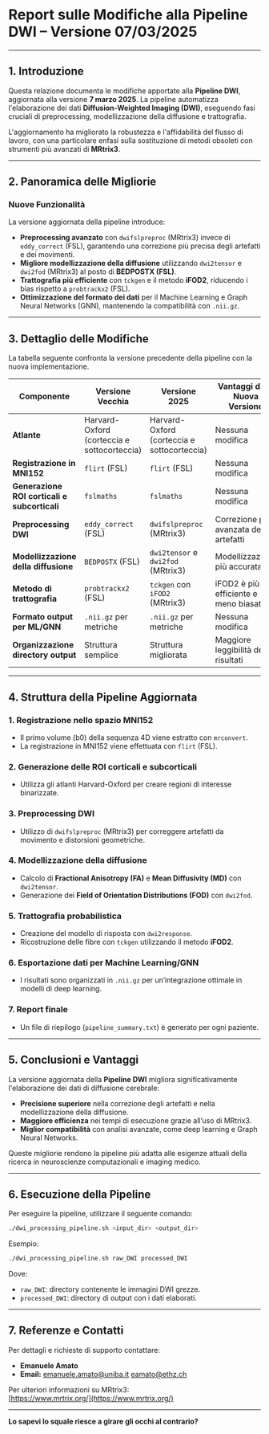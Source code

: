 # **Report sulle Modifiche alla Pipeline DWI – Versione 07/03/2025**

---

## **1. Introduzione**
Questa relazione documenta le modifiche apportate alla **Pipeline DWI**, aggiornata alla versione **7 marzo 2025**. La pipeline automatizza l'elaborazione dei dati **Diffusion-Weighted Imaging (DWI)**, eseguendo fasi cruciali di preprocessing, modellizzazione della diffusione e trattografia.

L'aggiornamento ha migliorato la robustezza e l'affidabilità del flusso di lavoro, con una particolare enfasi sulla sostituzione di metodi obsoleti con strumenti più avanzati di **MRtrix3**.

---

## **2. Panoramica delle Migliorie**

### **Nuove Funzionalità**
La versione aggiornata della pipeline introduce:
- **Preprocessing avanzato** con `dwifslpreproc` (MRtrix3) invece di `eddy_correct` (FSL), garantendo una correzione più precisa degli artefatti e dei movimenti.
- **Migliore modellizzazione della diffusione** utilizzando `dwi2tensor` e `dwi2fod` (MRtrix3) al posto di **BEDPOSTX (FSL)**.
- **Trattografia più efficiente** con `tckgen` e il metodo **iFOD2**, riducendo i bias rispetto a `probtrackx2` (FSL).
- **Ottimizzazione del formato dei dati** per il Machine Learning e Graph Neural Networks (GNN), mantenendo la compatibilità con `.nii.gz`.

---

## **3. Dettaglio delle Modifiche**
La tabella seguente confronta la versione precedente della pipeline con la nuova implementazione.

| **Componente**                        | **Versione Vecchia**                         | **Versione 2025**                           | **Vantaggi della Nuova Versione**            |
|--------------------------------------|---------------------------------|---------------------------------|--------------------------------|
| **Atlante**                          | Harvard-Oxford (corteccia e sottocorteccia) | Harvard-Oxford (corteccia e sottocorteccia) | Nessuna modifica |
| **Registrazione in MNI152**           | `flirt` (FSL)                 | `flirt` (FSL)                 | Nessuna modifica |
| **Generazione ROI corticali e subcorticali** | `fslmaths`                     | `fslmaths`                     | Nessuna modifica |
| **Preprocessing DWI**                 | `eddy_correct` (FSL)            | `dwifslpreproc` (MRtrix3)      | Correzione più avanzata degli artefatti |
| **Modellizzazione della diffusione**  | `BEDPOSTX` (FSL)                | `dwi2tensor` e `dwi2fod` (MRtrix3) | Modellizzazione più accurata |
| **Metodo di trattografia**            | `probtrackx2` (FSL)             | `tckgen` con `iFOD2` (MRtrix3)  | iFOD2 è più efficiente e meno biasato |
| **Formato output per ML/GNN**         | `.nii.gz` per metriche         | `.nii.gz` per metriche         | Nessuna modifica |
| **Organizzazione directory output**   | Struttura semplice              | Struttura migliorata            | Maggiore leggibilità dei risultati |

---

## **4. Struttura della Pipeline Aggiornata**

### **1. Registrazione nello spazio MNI152**
- Il primo volume (b0) della sequenza 4D viene estratto con `mrconvert`.
- La registrazione in MNI152 viene effettuata con `flirt` (FSL).

### **2. Generazione delle ROI corticali e subcorticali**
- Utilizza gli atlanti Harvard-Oxford per creare regioni di interesse binarizzate.

### **3. Preprocessing DWI**
- Utilizzo di `dwifslpreproc` (MRtrix3) per correggere artefatti da movimento e distorsioni geometriche.

### **4. Modellizzazione della diffusione**
- Calcolo di **Fractional Anisotropy (FA)** e **Mean Diffusivity (MD)** con `dwi2tensor`.
- Generazione dei **Field of Orientation Distributions (FOD)** con `dwi2fod`.

### **5. Trattografia probabilistica**
- Creazione del modello di risposta con `dwi2response`.
- Ricostruzione delle fibre con `tckgen` utilizzando il metodo **iFOD2**.

### **6. Esportazione dati per Machine Learning/GNN**
- I risultati sono organizzati in `.nii.gz` per un’integrazione ottimale in modelli di deep learning.

### **7. Report finale**
- Un file di riepilogo (`pipeline_summary.txt`) è generato per ogni paziente.

---

## **5. Conclusioni e Vantaggi**
La versione aggiornata della **Pipeline DWI** migliora significativamente l'elaborazione dei dati di diffusione cerebrale:
- **Precisione superiore** nella correzione degli artefatti e nella modellizzazione della diffusione.
- **Maggiore efficienza** nei tempi di esecuzione grazie all’uso di MRtrix3.
- **Miglior compatibilità** con analisi avanzate, come deep learning e Graph Neural Networks.

Queste migliorie rendono la pipeline più adatta alle esigenze attuali della ricerca in neuroscienze computazionali e imaging medico.

---

## **6. Esecuzione della Pipeline**
Per eseguire la pipeline, utilizzare il seguente comando:
```bash
./dwi_processing_pipeline.sh <input_dir> <output_dir>
```
Esempio:
```bash
./dwi_processing_pipeline.sh raw_DWI processed_DWI
```
Dove:
- `raw_DWI`: directory contenente le immagini DWI grezze.
- `processed_DWI`: directory di output con i dati elaborati.

---

## **7. Referenze e Contatti**
Per dettagli e richieste di supporto contattare:
- **Emanuele Amato**  
- **Email:** 
emanuele.amato@uniba.it
eamato@ethz.ch

Per ulteriori informazioni su MRtrix3:  
[https://www.mrtrix.org/](https://www.mrtrix.org/)

---

**Lo sapevi lo squale riesce a girare gli occhi al contrario?**

